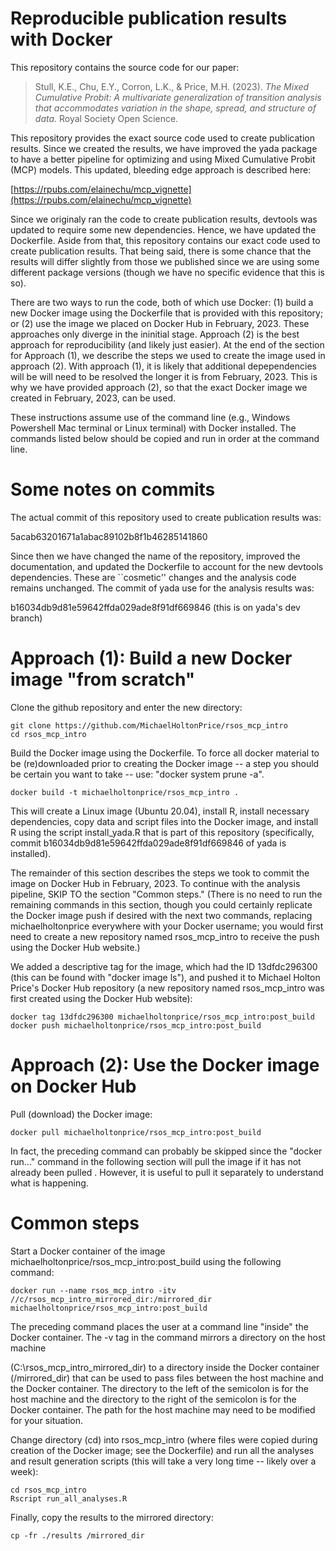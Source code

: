 # Reproducible publication results with Docker
This repository contains the source code for our paper:

> Stull, K.E., Chu, E.Y., Corron, L.K., & Price, M.H. (2023). *The Mixed
 Cumulative Probit: A multivariate generalization of transition analysis that
 accommodates variation in the shape, spread, and structure of data.* Royal
 Society Open Science.  

This repository provides the exact source code used to create publication
results. Since we created the results, we have improved the yada package to
have a better pipeline for optimizing and using Mixed Cumulative Probit (MCP)
models. This updated, bleeding edge approach is described here:

[https://rpubs.com/elainechu/mcp_vignette](https://rpubs.com/elainechu/mcp_vignette)

Since we originaly ran the code to create publication results, devtools was
updated to require some new dependencies. Hence, we have updated the
Dockerfile. Aside from that, this repository contains our exact code used to
create publication results. That being said, there is some chance that the
results will differ slightly from those we published since we are using some
different package versions (though we have no specific evidence that this is
so).

There are two ways to run the code, both of which use Docker: (1) build a new
Docker image using the Dockerfile that is provided with this repository; or (2)
use the image we placed on Docker Hub in February, 2023. These approaches only
diverge in the ininitial stage. Approach (2) is the best approach for
reproducibility (and likely just easier). At the end of the section for
Approach (1), we describe the steps we used to create the image used in
approach (2). With approach (1), it is likely that additional depependencies
will be will need to be resolved the longer it is from February, 2023. This is
why we have provided approach (2), so that the exact Docker image we created in
February, 2023, can be used.

These instructions assume use of the command line (e.g., Windows Powershell
Mac terminal or Linux terminal) with Docker installed. The commands listed
below should be copied and run in order at the command line.

# Some notes on commits
The actual commit of this repository used to create publication results was:

5acab63201671a1abac89102b8f1b46285141860

Since then we have changed the name of the repository, improved the
documentation, and updated the Dockerfile to account for the new devtools 
dependencies. These are ``cosmetic'' changes and the analysis code remains
unchanged. The commit of yada use for the analysis results was:

b16034db9d81e59642ffda029ade8f91df669846 (this is on yada's dev branch)

# Approach (1): Build a new Docker image "from scratch"

Clone the github repository and enter the new directory:

```console
git clone https://github.com/MichaelHoltonPrice/rsos_mcp_intro
cd rsos_mcp_intro
```

Build the Docker image using the Dockerfile. To force all docker material to
be (re)downloaded prior to creating the Docker image -- a step you should be
certain you want to take -- use: "docker system prune -a".

```console
docker build -t michaelholtonprice/rsos_mcp_intro .
```

This will create a Linux image (Ubuntu 20.04), install R, install necessary
dependencies, copy data and script files into the Docker image, and install R
using the script install_yada.R that is part of this repository (specifically,
commit b16034db9d81e59642ffda029ade8f91df669846 of yada is installed).

The remainder of this section describes the steps we took to commit the image
on Docker Hub in February, 2023. To continue with the analysis pipeline, SKIP 
TO the section "Common steps." (There is no need to run the remaining commands
in this section, though you could certainly replicate the Docker image
push if desired with the next two commands, replacing michaelholtonprice
everywhere with your Docker username; you would first need to create a new
repository named rsos_mcp_intro to receive the push using the Docker Hub
website.)

We added a descriptive tag for the image, which had the ID 13dfdc296300 (this
can be found with "docker image ls"), and pushed it to Michael Holton Price's
Docker Hub repository (a new repository named rsos_mcp_intro was first created
using the Docker Hub website):

```console
docker tag 13dfdc296300 michaelholtonprice/rsos_mcp_intro:post_build
docker push michaelholtonprice/rsos_mcp_intro:post_build
```

# Approach (2): Use the Docker image on Docker Hub

Pull (download) the Docker image:

```console
docker pull michaelholtonprice/rsos_mcp_intro:post_build
```

In fact, the preceding command can probably be skipped since the
"docker run..." command in the following section will pull the image if it has
not already been pulled . However, it is useful to pull it separately to
understand what is happening.

# Common steps
Start a Docker container of the image michaelholtonprice/rsos_mcp_intro:post_build
using the following command:

```console
docker run --name rsos_mcp_intro -itv //c/rsos_mcp_intro_mirrored_dir:/mirrored_dir michaelholtonprice/rsos_mcp_intro:post_build
```

The preceding command places the user at a command line "inside" the Docker
container. The -v tag in the command mirrors a directory on the host machine

(C:\rsos_mcp_intro_mirrored_dir) to a directory inside the Docker container
(/mirrored_dir) that can be used to pass files between the host machine and the
Docker container. The directory to the left of the semicolon is for the host
machine and the directory to the right of the semicolon is for the Docker
container. The path for the host machine may need to be modified for your
situation.

Change directory (cd) into rsos_mcp_intro (where files were copied during
creation of the Docker image; see the Dockerfile) and run all the analyses
and result generation scripts (this will take a very long time -- likely over
a week):

```console
cd rsos_mcp_intro
Rscript run_all_analyses.R
```

Finally, copy the results to the mirrored directory:

```console
cp -fr ./results /mirrored_dir
```
